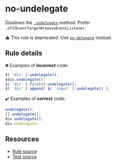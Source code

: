 [//]: # (This file is generated by eslint-docgen. Do not edit it directly.)

# no-undelegate

Disallows the [`.undelegate`](https://api.jquery.com/undelegate/) method. Prefer `.off`/`EventTarget#removeEventListener`.

⚠️ This rule is deprecated. Use [`no-delegate`](no-delegate.md) instead.

## Rule details

❌ Examples of **incorrect** code:
```js
$( 'div' ).undelegate();
$div.undelegate();
$( 'div' ).first().undelegate();
$( 'div' ).append( $( 'input' ).undelegate() );
```

✔️ Examples of **correct** code:
```js
undelegate();
[].undelegate();
div.undelegate();
div.undelegate;
```

## Resources

* [Rule source](/src/rules/no-undelegate.js)
* [Test source](/tests/rules/no-undelegate.js)
